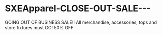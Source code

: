 SXEApparel-CLOSE-OUT-SALE---
============================

GOING OUT OF BUSINESS SALE!! All merchandise, accessories, tops and store fixtures must GO! 50% OFF
